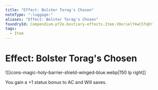 ```yaml
---
title: "Effect: Bolster Torag's Chosen"
noteType: ":luggage:"
aliases: "Effect: Bolster Torag's Chosen"
foundryId: Compendium.pf2e.bestiary-effects.Item.VOorielY4wCSfqOr
tags:
  - Item
---
```


# Effect: Bolster Torag's Chosen
![[icons-magic-holy-barrier-shield-winged-blue.webp|150 lp right]]

You gain a +1 status bonus to AC and Will saves.
